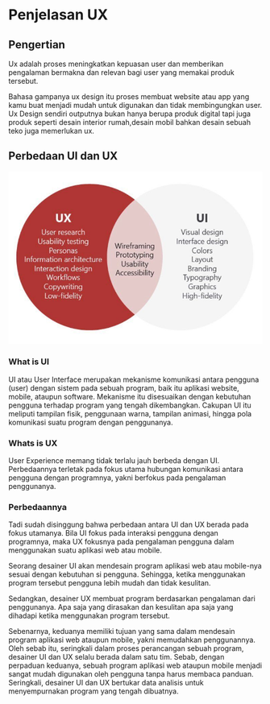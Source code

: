 # Penjelasan UX

## Pengertian

Ux adalah proses meningkatkan kepuasan user dan memberikan pengalaman bermakna dan relevan bagi user yang memakai produk tersebut.

Bahasa gampanya ux design itu proses membuat website atau app yang kamu buat menjadi mudah untuk digunakan dan tidak membingungkan user. Ux Design sendiri outputnya bukan hanya berupa produk digital tapi juga produk seperti desain interior rumah,desain mobil bahkan desain sebuah teko juga memerlukan ux.

## Perbedaan UI dan UX

![ui vs ux](assets/ui_ux.jpg)

### What is UI

UI atau User Interface merupakan mekanisme komunikasi antara pengguna (user) dengan sistem pada sebuah program, baik itu aplikasi website, mobile, ataupun software. Mekanisme itu disesuaikan dengan kebutuhan pengguna terhadap program yang tengah dikembangkan. Cakupan UI itu meliputi tampilan fisik, penggunaan warna, tampilan animasi, hingga pola komunikasi suatu program dengan penggunanya.

### Whats is UX

User Experience memang tidak terlalu jauh berbeda dengan UI. Perbedaannya terletak pada fokus utama hubungan komunikasi antara pengguna dengan programnya, yakni berfokus pada pengalaman penggunanya.

### Perbedaannya

Tadi sudah disinggung bahwa perbedaan antara UI dan UX berada pada fokus utamanya. Bila UI fokus pada interaksi pengguna dengan programnya, maka UX fokusnya pada pengalaman pengguna dalam menggunakan suatu aplikasi web atau mobile.

Seorang desainer UI akan mendesain program aplikasi web atau mobile-nya sesuai dengan kebutuhan si pengguna. Sehingga, ketika menggunakan program tersebut pengguna lebih mudah dan tidak kesulitan.

Sedangkan, desainer UX membuat program berdasarkan pengalaman dari penggunanya. Apa saja yang dirasakan dan kesulitan apa saja yang dihadapi ketika menggunakan program tersebut.

Sebenarnya, keduanya memiliki tujuan yang sama dalam mendesain program aplikasi web ataupun mobile, yakni memudahkan penggunannya. Oleh sebab itu, seringkali dalam proses perancangan sebuah program, desainer UI dan UX selalu berada dalam satu tim. Sebab, dengan perpaduan keduanya, sebuah program aplikasi web ataupun mobile menjadi sangat mudah digunakan oleh pengguna tanpa harus membaca panduan. Seringkali, desainer UI dan UX bertukar data analisis untuk menyempurnakan program yang tengah dibuatnya.
